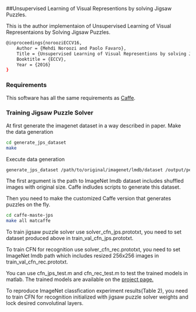 ##Unsupervised Learning of Visual Representions by solving Jigsaw Puzzles.

This is the author implementaion of Unsupervised Learning of Visual Representaions by Solving Jigsaw Puzzles.

```bash
@inproceedings{norooziECCV16,
    Author = {Mehdi Noroozi and Paolo Favaro},
    Title = {Unsupervised Learning of Visual Representions by solving Jigsaw Puzzles},
    Booktitle = {ECCV},
    Year = {2016}
}
```

### Requirements
This software has all the same requirements as [Caffe](http://caffe.berkeleyvision.org/installation.html).

### Training Jigsaw Puzzle Solver

At first generate the imagenet dataset in a way described in paper.
Make the data generation
```bash
cd generate_jps_dataset
make
```
Execute data generation
```bash
generate_jps_dataset /path/to/original/imagenet/lmdb/dataset /output/peth/to/jps/datastet
```
The first argument is the path to ImageNet lmdb dataset includes shuffled images with original size. Caffe indludes scripts to generate this dataset.

Then you need to make the customized Caffe version that generates puzzles on the fly.
```bash
cd caffe-maste-jps
make all matcaffe
```

To train jigsaw puzzle solver use solver_cfn_jps.prototxt, you need to set dataset produced above in train_val_cfn_jps.prototxt.

To train CFN for recognition use solver_cfn_rec.prototxt, you need to set ImageNet lmdb path which includes resized 256x256 images in train_val_cfn_rec.prototxt.

You can use cfn_jps_test.m and cfn_rec_test.m to test the trained models in matlab. The trained models are available on the [project page.](http://www.cvg.unibe.ch/media/project/noroozi/JigsawPuzzleSolver.html)

To reproduce ImageNet classfication experiment results(Table 2), you need to train CFN for recognition initialized with jigsaw puzzle solver weights and lock desired convolutinal layers. 




